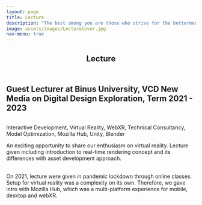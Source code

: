 ```yaml
---
layout: page
title: Lecture
description: "The best among you are those who strive for the betterment of society"
image: assets/images/LectureCover.jpg
nav-menu: true
---
```


<!-- Main -->
<div id="main" class="alt">

<!-- One -->
<section id="one">
	<div class="inner">
		<header class="major">
			<h1>Lecture</h1>
		</header>

<!-- Content -->
<h2 id="content">Guest Lecturer at Binus University, VCD New Media on Digital Design Exploration, Term 2021 - 2023 </h2>
<span class="image fit"><img src="{% link assets/images/LectureDDE.jpg %}" alt="" /></span>
<!-- <div class="box alt">
	<div class="row 50% uniform">
		<div class="4u"><span class="image fit"><img src="{% link assets/images/Tromarama1.jpg %}" alt="" /></span></div>
		<div class="4u"><span class="image fit"><img src="{% link assets/images/Tromarama2.jpg %}" alt="" /></span></div>
		<div class="4u$"><span class="image fit"><img src="{% link assets/images/Tromarama3.jpg %}" alt="" /></span></div>
	</div>
</div> -->
<div class="box">
	<p>Interactive Development, Virtual Reality, WebXR, Technical Consultancy, Model Optimization, Mozilla Hub, Unity, Blender</p>
</div>
<p>An exciting opportunity to share our enthusiasm on virtual reality. Lecture given including introduction to real-time rendering concept and its differences with asset development approach.<br><br>

On 2021, lecture were given in pandemic lockdown through online classes. Setup for virtual reality was a complexity on its own. Therefore, we gave intro with Mozilla Hub, which was a multi-platform experience for mobile, desktop and webXR.</p>


</section>

</div>
